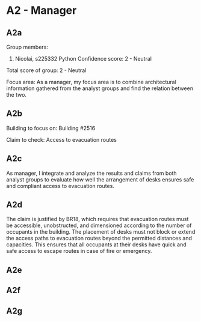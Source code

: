 # A2 - Manager

## A2a

Group members: 
1. Nicolai, s225332
    Python Confidence score: 2 - Neutral

Total score of group: 2 - Neutral

Focus area: 
As a manager, my focus area is to combine architectural information gathered from the analyst groups and find the relation between the two. 

## A2b

Building to focus on: Building #2516

Claim to check: Access to evacuation routes 

## A2c

As manager, I integrate and analyze the results and claims from both analyst groups to evaluate how well the arrangement of desks ensures safe and compliant access to evacuation routes.

## A2d

The claim is justified by BR18, which requires that evacuation routes must be accessible, unobstructed, and dimensioned according to the number of occupants in the building. The placement of desks must not block or extend the access paths to evacuation routes beyond the permitted distances and capacities. This ensures that all occupants at their desks have quick and safe access to escape routes in case of fire or emergency.

## A2e



## A2f



## A2g

